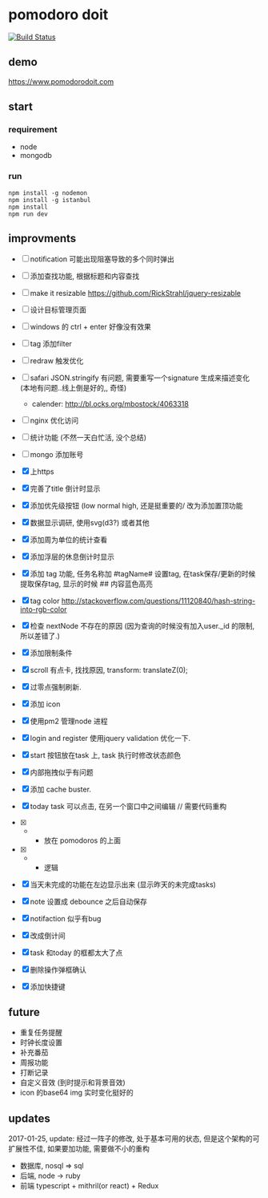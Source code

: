 # pomodoro doit
[![Build Status](https://travis-ci.org/allmonday/pomodoro-doit.svg?branch=master)](https://travis-ci.org/allmonday/pomodoro-doit)
## demo

<a href="https://www.pomodorodoit.com" target="_blank">https://www.pomodorodoit.com</a>

## start

### requirement

- node
- mongodb

### run

```shell
npm install -g nodemon
npm install -g istanbul
npm install
npm run dev
```

## improvments

- [ ] notification 可能出现阻塞导致的多个同时弹出
- [ ] 添加查找功能, 根据标题和内容查找
- [ ] make it resizable https://github.com/RickStrahl/jquery-resizable
- [ ] 设计目标管理页面
- [ ] windows 的 ctrl + enter 好像没有效果
- [ ] tag 添加filter
- [ ] redraw 触发优化
- [ ] safari JSON.stringify 有问题, 需要重写一个signature 生成来描述变化 (本地有问题..线上倒是好的,, 奇怪)
    - calender: http://bl.ocks.org/mbostock/4063318
- [ ] nginx 优化访问
- [ ] 统计功能 (不然一天白忙活, 没个总结)
- [ ] mongo 添加账号
- [x] 上https
- [x] 完善了title 倒计时显示
- [x] 添加优先级按钮 (low normal high, 还是挺重要的/ 改为添加置顶功能
- [x] 数据显示调研, 使用svg(d3?) 或者其他
- [x] 添加周为单位的统计查看
- [x] 添加浮层的休息倒计时显示
- [x] 添加 tag 功能, 任务名称加 #tagName# 设置tag, 在task保存/更新的时候 提取保存tag, 显示的时候 ## 内容蓝色高亮
- [x] tag color http://stackoverflow.com/questions/11120840/hash-string-into-rgb-color
- [x] 检查 nextNode 不存在的原因 (因为查询的时候没有加入user._id 的限制, 所以差错了.)
- [x] 添加限制条件
- [x] scroll 有点卡, 找找原因,  transform: translateZ(0);
- [x] 过零点强制刷新.
- [x] 添加 icon
- [x] 使用pm2 管理node 进程
- [x] login and register 使用jquery validation 优化一下.
- [x] start 按钮放在task 上, task 执行时修改状态颜色
- [x] 内部拖拽似乎有问题
- [x] 添加 cache buster.
- [x] today task 可以点击, 在另一个窗口中之间编辑 // 需要代码重构
- [x] + - 放在 pomodoros 的上面
- [x] + - 逻辑 
- [x] 当天未完成的功能在左边显示出来 (显示昨天的未完成tasks)
- [x] note 设置成 debounce 之后自动保存
- [x] notifaction 似乎有bug
- [x] 改成倒计间
- [x] task 和today 的框都太大了点
- [x] 删除操作弹框确认
- [x] 添加快捷键


## future

- 重复任务提醒
- 时钟长度设置
- 补充番茄
- 周报功能
- 打断记录
- 自定义音效 (到时提示和背景音效)
- icon 的base64 img 实时变化挺好的

## updates
2017-01-25, update:
经过一阵子的修改, 处于基本可用的状态, 但是这个架构的可扩展性不佳, 如果要加功能, 需要做不小的重构

- 数据库, nosql => sql
- 后端, node -> ruby
- 前端 typescript + mithril(or react) + Redux
